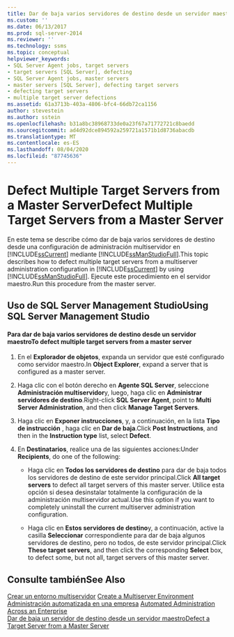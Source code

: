 ```yaml
---
title: Dar de baja varios servidores de destino desde un servidor maestro | Microsoft Docs
ms.custom: ''
ms.date: 06/13/2017
ms.prod: sql-server-2014
ms.reviewer: ''
ms.technology: ssms
ms.topic: conceptual
helpviewer_keywords:
- SQL Server Agent jobs, target servers
- target servers [SQL Server], defecting
- SQL Server Agent jobs, master servers
- master servers [SQL Server], defecting target servers
- defecting target servers
- multiple target server defections
ms.assetid: 61a3713b-403a-4806-bfc4-66db72ca1156
author: stevestein
ms.author: sstein
ms.openlocfilehash: b31a8bc38968733de0a23f67a71772721c8baedd
ms.sourcegitcommit: ad4d92dce894592a259721a1571b1d8736abacdb
ms.translationtype: MT
ms.contentlocale: es-ES
ms.lasthandoff: 08/04/2020
ms.locfileid: "87745636"
---
```

# <a name="defect-multiple-target-servers-from-a-master-server"></a><span data-ttu-id="2f94d-102">Defect Multiple Target Servers from a Master Server</span><span class="sxs-lookup"><span data-stu-id="2f94d-102">Defect Multiple Target Servers from a Master Server</span></span>
  <span data-ttu-id="2f94d-103">En este tema se describe cómo dar de baja varios servidores de destino desde una configuración de administración multiservidor en [!INCLUDE[ssCurrent](../../includes/sscurrent-md.md)] mediante [!INCLUDE[ssManStudioFull](../../includes/ssmanstudiofull-md.md)].</span><span class="sxs-lookup"><span data-stu-id="2f94d-103">This topic describes how to defect multiple target servers from a multiserver administration configuration in [!INCLUDE[ssCurrent](../../includes/sscurrent-md.md)] by using [!INCLUDE[ssManStudioFull](../../includes/ssmanstudiofull-md.md)].</span></span> <span data-ttu-id="2f94d-104">Ejecute este procedimiento en el servidor maestro.</span><span class="sxs-lookup"><span data-stu-id="2f94d-104">Run this procedure from the master server.</span></span>  
  
##  <a name="using-sql-server-management-studio"></a><a name="SSMSProcedure"></a> <span data-ttu-id="2f94d-105">Uso de SQL Server Management Studio</span><span class="sxs-lookup"><span data-stu-id="2f94d-105">Using SQL Server Management Studio</span></span>  
  
#### <a name="to-defect-multiple-target-servers-from-a-master-server"></a><span data-ttu-id="2f94d-106">Para dar de baja varios servidores de destino desde un servidor maestro</span><span class="sxs-lookup"><span data-stu-id="2f94d-106">To defect multiple target servers from a master server</span></span>  
  
1.  <span data-ttu-id="2f94d-107">En el **Explorador de objetos**, expanda un servidor que esté configurado como servidor maestro.</span><span class="sxs-lookup"><span data-stu-id="2f94d-107">In **Object Explorer**, expand a server that is configured as a master server.</span></span>  
  
2.  <span data-ttu-id="2f94d-108">Haga clic con el botón derecho en **Agente SQL Server**, seleccione **Administración multiservidor**y, luego, haga clic en **Administrar servidores de destino**.</span><span class="sxs-lookup"><span data-stu-id="2f94d-108">Right-click **SQL Server Agent**, point to **Multi Server Administration**, and then click **Manage Target Servers**.</span></span>  
  
3.  <span data-ttu-id="2f94d-109">Haga clic en **Exponer instrucciones**, y, a continuación, en la lista **Tipo de instrucción** , haga clic en **Dar de baja**.</span><span class="sxs-lookup"><span data-stu-id="2f94d-109">Click **Post Instructions**, and then in the **Instruction type** list, select **Defect**.</span></span>  
  
4.  <span data-ttu-id="2f94d-110">En **Destinatarios**, realice una de las siguientes acciones:</span><span class="sxs-lookup"><span data-stu-id="2f94d-110">Under **Recipients**, do one of the following:</span></span>  
  
    -   <span data-ttu-id="2f94d-111">Haga clic en **Todos los servidores de destino** para dar de baja todos los servidores de destino de este servidor principal.</span><span class="sxs-lookup"><span data-stu-id="2f94d-111">Click **All target servers** to defect all target servers of this master server.</span></span> <span data-ttu-id="2f94d-112">Utilice esta opción si desea desinstalar totalmente la configuración de la administración multiservidor actual.</span><span class="sxs-lookup"><span data-stu-id="2f94d-112">Use this option if you want to completely uninstall the current multiserver administration configuration.</span></span>  
  
    -   <span data-ttu-id="2f94d-113">Haga clic en **Estos servidores de destino**y, a continuación, active la casilla **Seleccionar** correspondiente para dar de baja algunos servidores de destino, pero no todos, de este servidor principal.</span><span class="sxs-lookup"><span data-stu-id="2f94d-113">Click **These target servers**, and then click the corresponding **Select** box, to defect some, but not all, target servers of this master server.</span></span>  
  
## <a name="see-also"></a><span data-ttu-id="2f94d-114">Consulte también</span><span class="sxs-lookup"><span data-stu-id="2f94d-114">See Also</span></span>  
 <span data-ttu-id="2f94d-115">[Crear un entorno multiservidor](create-a-multiserver-environment.md) </span><span class="sxs-lookup"><span data-stu-id="2f94d-115">[Create a Multiserver Environment](create-a-multiserver-environment.md) </span></span>  
 <span data-ttu-id="2f94d-116">[Administración automatizada en una empresa](automated-administration-across-an-enterprise.md) </span><span class="sxs-lookup"><span data-stu-id="2f94d-116">[Automated Administration Across an Enterprise](automated-administration-across-an-enterprise.md) </span></span>  
 [<span data-ttu-id="2f94d-117">Dar de baja un servidor de destino desde un servidor maestro</span><span class="sxs-lookup"><span data-stu-id="2f94d-117">Defect a Target Server from a Master Server</span></span>](defect-a-target-server-from-a-master-server.md)  
  
  

